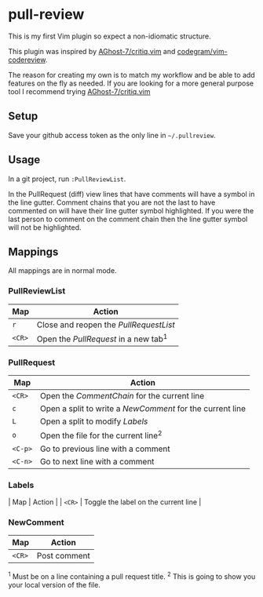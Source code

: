 pull-review
===========

This is my first Vim plugin so expect a non-idiomatic structure.

This plugin was inspired by [AGhost-7/critiq.vim][] and [codegram/vim-codereview][].

The reason for creating my own is to match my workflow and be able to add features on the fly as needed.  If you are looking for a more general purpose tool I recommend trying [AGhost-7/critiq.vim][]

Setup
-----

Save your github access token as the only line in `~/.pullreview`.

Usage
-----

In a git project, run `:PullReviewList`.

In the PullRequest (diff) view lines that have comments will have a symbol in the line gutter.  Comment chains that you are not the last to have commented on will have their line gutter symbol highlighted.  If you were the last person to comment on the comment chain then the line gutter symbol will not be highlighted.

Mappings
--------

All mappings are in normal mode.

### PullReviewList

| Map | Action |
|-----|--------|
| `r` | Close and reopen the *PullRequestList* |
| `<CR>` | Open the *PullRequest* in a new tab<sup>1</sup> |

### PullRequest

| Map | Action |
|-----|--------|
| `<CR>` | Open the *CommentChain* for the current line |
| `c` | Open a split to write a *NewComment* for the current line |
| `L` | Open a split to modify *Labels* |
| `o` | Open the file for the current line<sup>2</sup> |
| `<C-p>` | Go to previous line with a comment |
| `<C-n>` | Go to next line with a comment |

### Labels
| Map | Action |
| `<CR>` | Toggle the label on the current line |

### NewComment

| Map | Action |
|-----|--------|
| `<CR>` | Post comment |


<sup>1</sup> Must be on a line containing a pull request title.
<sup>2</sup> This is going to show you your local version of the file.

[AGhost-7/critiq.vim]: https://github.com/AGhost-7/critiq.vim
[codegram/vim-codereview]: https://github.com/codegram/vim-codereview
